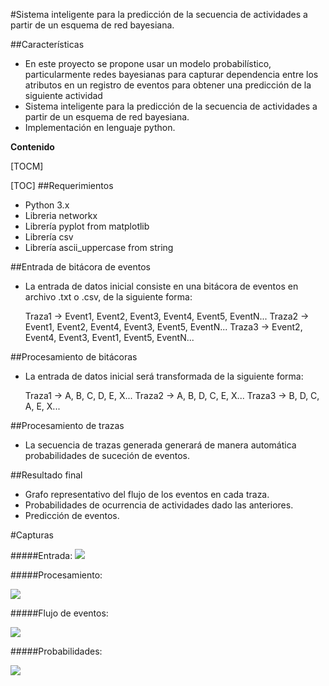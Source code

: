 #Sistema inteligente para la predicción de la secuencia de actividades a partir de un esquema de red bayesiana.

##Características
- En este proyecto se propone usar un modelo probabilístico, particularmente redes bayesianas para capturar dependencia entre los atributos en un registro de eventos para obtener una predicción de la siguiente actividad
- Sistema inteligente para la predicción de la secuencia de actividades a partir de un esquema de red bayesiana.
- Implementación en lenguaje python.


**Contenido**

[TOCM]

[TOC]
##Requerimientos
+ Python 3.x
+ Libreria networkx
+ Librería pyplot from matplotlib
+ Librería csv
+ Librería ascii_uppercase from string

##Entrada de bitácora de eventos
- La entrada de datos inicial consiste en una bitácora de eventos en archivo .txt o .csv, de la siguiente forma:

    Traza1 -> Event1, Event2, Event3, Event4, Event5, EventN... 
	Traza2 -> Event1, Event2, Event4, Event3, Event5, EventN... 
	Traza3 -> Event2, Event4, Event3, Event1, Event5, EventN... 
	
##Procesamiento de bitácoras
- La entrada de datos inicial será transformada de la siguiente forma:

    Traza1 -> A, B, C, D, E, X... 
	Traza2 -> A, B, D, C, E, X... 
	Traza3 -> B, D, C, A, E, X... 

##Procesamiento de trazas
- La secuencia de trazas generada generará de manera automática probabilidades de suceción de eventos.

##Resultado final
- Grafo representativo del flujo de los eventos en cada traza.
- Probabilidades de ocurrencia de actividades dado las anteriores.
- Predicción de eventos.



#Capturas

#####Entrada: 
![](https://1.bp.blogspot.com/-eqjgSPQo6Cg/X8clgu2NdZI/AAAAAAAAHm4/mf7kxLKvNKcIcyQZMVilY-rpV4SqTHrKACLcBGAsYHQ/s1186/entrada.png) 

#####Procesamiento:

![](https://1.bp.blogspot.com/-IMQ5hXWS56A/X8clgARGV4I/AAAAAAAAHmw/241-sZpSU1olVBD5aDBnXrVIHT0AaWPwwCLcBGAsYHQ/s1145/ejecucion.png) 

#####Flujo de eventos:

![](https://1.bp.blogspot.com/-UG-QaOXgyRs/X8clgNKSeLI/AAAAAAAAHms/4JVbK2mkKvUIuQLjMFVofqY52gdMoyrJQCLcBGAsYHQ/s1242/Grafo.png) 

#####Probabilidades:

![](https://1.bp.blogspot.com/-0LX9KIWLTFA/X8clgtChVhI/AAAAAAAAHm0/VTSyOLbQ9RMyUH5APJHKu_UjpUMxIfkJQCLcBGAsYHQ/s1053/probs.png)
